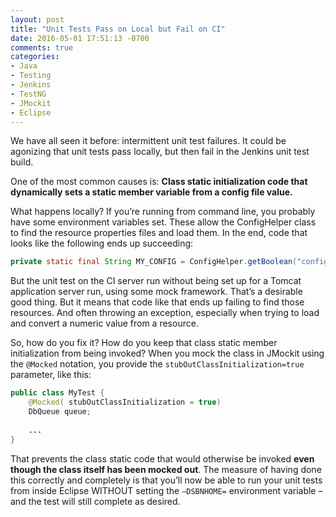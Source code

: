 ```yaml
---
layout: post
title: "Unit Tests Pass on Local but Fail on CI"
date: 2016-05-01 17:51:13 -0700
comments: true
categories: 
- Java
- Testing
- Jenkins
- TestNG
- JMockit
- Eclipse
---
```


We have all seen it before: intermittent unit test failures.
It could be agonizing that unit tests pass locally, but then fail in the Jenkins unit test build.

One of the most common causes is:
**Class static initialization code that dynamically sets a static member variable from a config file value.**

What happens locally?
If you’re running from command line, you probably have some environment variables set. 
These allow the ConfigHelper class to find the resource properties files and load them. In the end, code that looks like the following ends up succeeding:

``` java DbQueue class
private static final String MY_CONFIG = ConfigHelper.getBoolean("config_key", false);
```

But the unit test on the CI server run without being set up for a Tomcat application server run, using some mock framework.
That’s a desirable good thing.
But it means that code like that ends up failing to find those resources.
And often throwing an exception, especially when trying to load and convert a numeric value from a resource.

So, how do you fix it?
How do you keep that class static member initialization from being invoked? 
When you mock the class in JMockit using the `@Mocked` notation, you provide the `stubOutClassInitialization=true`  parameter, like this:

``` java Mock with JMockit
public class MyTest {
    @Mocked( stubOutClassInitialization = true)
    DbQueue queue;
    
    ...
}
```

That prevents the class static code that would otherwise be invoked **even though the class itself has been mocked out**.
The measure of having done this correctly and completely is that you’ll now be able to run your unit tests from inside Eclipse WITHOUT setting the `–DSBNHOME=` environment variable – and the test will still complete as desired.